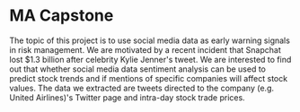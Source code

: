 # MA Capstone
The topic of this project is to use social media data as early warning signals in risk management. We are motivated by a recent incident that Snapchat lost $1.3 billion after celebrity Kylie Jenner's tweet. We are interested to find out that whether social media data sentiment analysis can be used to predict stock trends and if mentions of specific companies will affect stock values. The data we extracted are tweets directed to the company (e.g. United Airlines)'s Twitter page and intra-day stock trade prices. 
